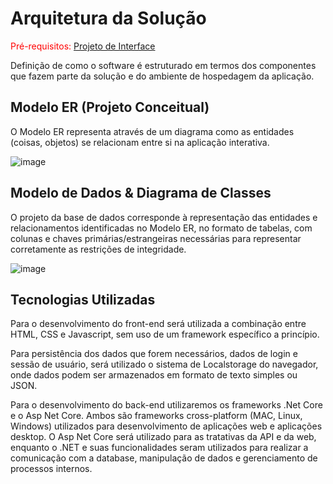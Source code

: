 # Arquitetura da Solução

<span style="color:red">Pré-requisitos: <a href="3-Projeto de Interface.md"> Projeto de Interface</a></span>

Definição de como o software é estruturado em termos dos componentes que fazem parte da solução e do ambiente de hospedagem da aplicação.

## Modelo ER (Projeto Conceitual)

O Modelo ER representa através de um diagrama como as entidades (coisas, objetos) se relacionam entre si na aplicação interativa.

![image](https://github.com/ICEI-PUC-Minas-PMV-ADS/pmv-ads-2024-1-e2-proj-int-t3-grupo-04/assets/72924198/30edcef5-8b3e-4971-976d-792b2cb60256)


## Modelo de Dados & Diagrama de Classes

O projeto da base de dados corresponde à representação das entidades e relacionamentos identificadas no Modelo ER, no formato de tabelas, com colunas e chaves primárias/estrangeiras necessárias para representar corretamente as restrições de integridade.
 
![image](https://github.com/ICEI-PUC-Minas-PMV-ADS/pmv-ads-2024-1-e2-proj-int-t3-grupo-04/assets/72924198/f0e6eaa9-6e74-4762-ae44-42b087b4e8a1)


## Tecnologias Utilizadas

Para o desenvolvimento do front-end será utilizada a combinação entre HTML, CSS e Javascript, sem uso de um framework específico a princípio.

Para persistência dos dados que forem necessários, dados de login e sessão de usuário, será utilizado o sistema de Localstorage do navegador, onde dados podem ser armazenados em formato de texto simples ou JSON.

Para o desenvolvimento do back-end utilizaremos os frameworks .Net Core e o Asp Net Core. Ambos são frameworks cross-platform (MAC, Linux, Windows) utilizados para desenvolvimento de aplicações web e aplicações desktop. O Asp Net Core será utilizado para as tratativas da API e da web, enquanto o .NET e suas funcionalidades seram utilizados para realizar a comunicação com a database, manipulação de dados e gerenciamento de processos internos.
